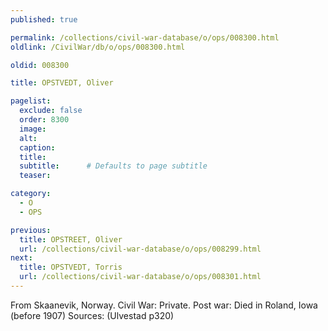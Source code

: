 ```yaml
---
published: true

permalink: /collections/civil-war-database/o/ops/008300.html
oldlink: /CivilWar/db/o/ops/008300.html

oldid: 008300

title: OPSTVEDT, Oliver

pagelist:
  exclude: false
  order: 8300
  image: 
  alt:
  caption:
  title:
  subtitle:      # Defaults to page subtitle
  teaser:

category: 
  - O 
  - OPS

previous:
  title: OPSTREET, Oliver
  url: /collections/civil-war-database/o/ops/008299.html  
next:
  title: OPSTVEDT, Torris
  url: /collections/civil-war-database/o/ops/008301.html   
---
```

From Skaanevik, Norway. Civil War: Private. Post war: Died in Roland, Iowa (before 1907) Sources: (Ulvestad p320)